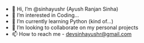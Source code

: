 - 👋 Hi, I’m @sinhayushr (Ayush Ranjan Sinha)
- 👀 I’m interested in Coding...
- 🌱 I’m currently learning Python (kind of...)
- 💞️ I’m looking to collaborate on my personal projects
- 📫 How to reach me - devsinhayushr@gmail.com

<!---
sinhayushr/sinhayushr is a ✨ special ✨ repository because its `README.md` (this file) appears on your GitHub profile.
You can click the Preview link to take a look at your changes.
--->
